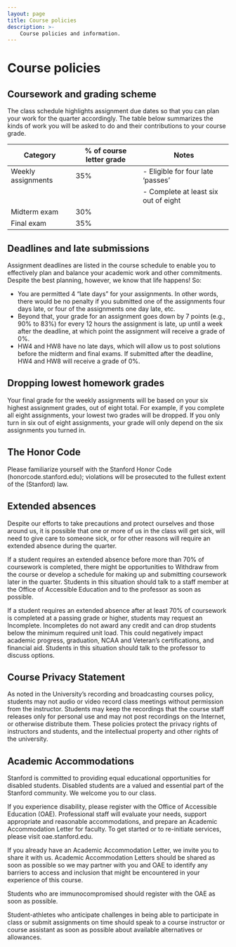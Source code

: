 ```yaml
---
layout: page
title: Course policies
description: >-
    Course policies and information.
---
```


# Course policies

## Coursework and grading scheme

The class schedule highlights assignment due dates so that you can plan your work for the quarter accordingly. The table below summarizes the kinds of work you will be asked to do and their contributions to your course grade.

| Category             | % of course letter grade | Notes                                         |
|----------------------|--------------------------|-----------------------------------------------|
| Weekly assignments   | 35%                      | - Eligible for four late ‘passes’             |
|                      |                          | - Complete at least six out of eight          |
| Midterm exam         | 30%                      |                                               |
| Final exam           | 35%                      |                                               |


## Deadlines and late submissions
Assignment deadlines are listed in the course schedule to enable you to effectively plan and balance your academic work and other commitments. Despite the best planning, however, we know that life happens! So:
- You are permitted 4 “late days” for your assignments. In other words, there would be no penalty if you submitted one of the assignments four days late, or four of the assignments one day late, etc.
- Beyond that, your grade for an assignment goes down by 7 points (e.g., 90% to 83%) for every 12 hours the assignment is late, up until a week after the deadline, at which point the assignment will receive a grade of 0%.
- HW4 and HW8 have no late days, which will allow us to post solutions before the midterm and final exams. If submitted after the deadline, HW4 and HW8 will receive a grade of 0%.

## Dropping lowest homework grades
Your final grade for the weekly assignments will be based on your six highest assignment grades, out of eight total. For example, if you complete all eight assignments, your lowest two grades will be dropped. If you only turn in six out of eight assignments, your grade will only depend on the six assignments you turned in.

## The Honor Code
Please familiarize yourself with the Stanford Honor Code (honorcode.stanford.edu); violations will be prosecuted to the fullest extent of the (Stanford) law.

## Extended absences
Despite our efforts to take precautions and protect ourselves and those around us, it is possible that one or more of us in the class will get sick, will need to give care to someone sick, or for other reasons will require an extended absence during the quarter.  

If a student requires an extended absence before more than 70% of coursework is completed, there might be opportunities to Withdraw from the course or develop a schedule for making up and submitting coursework later in the quarter. Students in this situation should talk to a staff member at the Office of Accessible Education and to the professor as soon as possible.  

If a student requires an extended absence after at least 70% of coursework is completed at a passing grade or higher, students may request an Incomplete. Incompletes do not award any credit and can drop students below the minimum required unit load. This could negatively impact academic progress, graduation, NCAA and Veteran’s certifications, and financial aid. Students in this situation should talk to the professor to discuss options.

## Course Privacy Statement
As noted in the University’s recording and broadcasting courses policy, students may not audio or video record class meetings without permission from the instructor. Students may keep the recordings that the course staff releases only for personal use and may not post recordings on the Internet, or otherwise distribute them. These policies protect the privacy rights of instructors and students, and the intellectual property and other rights of the university.

## Academic Accommodations

Stanford is committed to providing equal educational opportunities for disabled students. Disabled students are a valued and essential part of the Stanford community. We welcome you to our class.  

If you experience disability, please register with the Office of Accessible Education (OAE). Professional staff will evaluate your needs, support appropriate and reasonable accommodations, and prepare an Academic Accommodation Letter for faculty. To get started or to re-initiate services, please visit oae.stanford.edu.  

If you already have an Academic Accommodation Letter, we invite you to share it with us. Academic Accommodation Letters should be shared as soon as possible so we may partner with you and OAE to identify any barriers to access and inclusion that might be encountered in your experience of this course.  

Students who are immunocompromised should register with the OAE as soon as possible.  

Student-athletes who anticipate challenges in being able to participate in class or submit assignments on time should speak to a course instructor or course assistant as soon as possible about available alternatives or allowances.  
